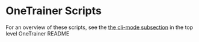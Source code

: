 # OneTrainer Scripts

For an overview of these scripts, see the
[the cli-mode subsection](../README.md#cli-mode) in the top level OneTrainer README

